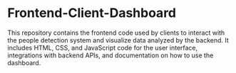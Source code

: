 # Frontend-Client-Dashboard
This repository contains the frontend code used by clients to interact with the people detection system and visualize data analyzed by the backend. It includes HTML, CSS, and JavaScript code for the user interface, integrations with backend APIs, and documentation on how to use the dashboard.
